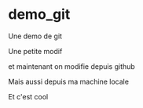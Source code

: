# demo_git
Une demo de git

Une petite modif

et maintenant on modifie depuis github

Mais aussi depuis ma machine locale

Et c'est cool
